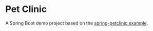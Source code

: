 # Pet Clinic

A Spring Boot demo project based on the [spring-petclinic example](https://github.com/spring-projects/spring-petclinic).